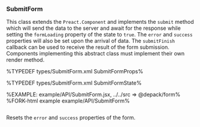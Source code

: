 ### **SubmitForm**

This class extends the `Preact.Component` and implements the `submit` method which will send the data to the server and await for the response while setting the `formLoading` property of the state to `true`. The `error` and `success` properties will also be set upon the arrival of data. The `submitFinish` callback can be used to receive the result of the form submission. Components implementing this abstract class must implement their own render method.

%TYPEDEF types/SubmitForm.xml SubmitFormProps%

%TYPEDEF types/SubmitForm.xml SubmitFormState%

%EXAMPLE: example/API/SubmitForm.jsx, ../../src => @depack/form%
%FORK-html example example/API/SubmitForm%

```#### reset => void
```

Resets the `error` and `success` properties of the form.
